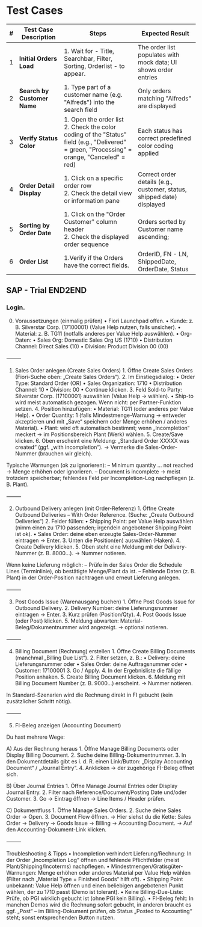 # Test Cases

| #   | Test Case Description       | Steps                                                                                                                                          | Expected Result                                                        |
| --- | --------------------------- | ---------------------------------------------------------------------------------------------------------------------------------------------- | ---------------------------------------------------------------------- |
| 1   | **Initial Orders Load**     | 1. Wait for - Title, Searchbar, Filter, Sorting, Orderlist - to appear.                                                                        | The order list populates with mock data; UI shows order entries        |
| 2   | **Search by Customer Name** | 1. Type part of a customer name (e.g. "Alfreds") into the search field                                                                         | Only orders matching "Alfreds" are displayed                           |
| 3   | **Verify Status Color**     | 1. Open the order list<br>2. Check the color coding of the "Status" field (e.g., "Delivered" = green, "Processing" = orange, "Canceled" = red) | Each status has correct predefined color coding applied                |
| 4   | **Order Detail Display**    | 1. Click on a specific order row<br>2. Check the detail view or information pane                                                               | Correct order details (e.g., customer, status, shipped date) displayed |
| 5   | **Sorting by Order Date**   | 1. Click on the "Order Customer" column header<br>2. Check the displayed order sequence                                                        | Orders sorted by Customer name ascending;                              |
| 6   | **Order List**              | 1.Verify if the Orders have the correct fields.                                                                                                | OrderID, FN - LN, ShippedDate, OrderDate, Status                       |

## SAP - Trial END2END

### Login.

0. Voraussetzungen (einmalig prüfen)
   • Fiori Launchpad offen.
   • Kunde: z. B. Silverstar Corp. (17100001) (Value Help nutzen, falls unsicher).
   • Material: z. B. TG11 (notfalls anderes per Value Help auswählen).
   • Org-Daten:
   • Sales Org: Domestic Sales Org US (1710)
   • Distribution Channel: Direct Sales (10)
   • Division: Product Division 00 (00)

⸻

1. Sales Order anlegen (Create Sales Orders) 1. Öffne Create Sales Orders (Fiori-Suche oben: „Create Sales Orders“). 2. Im Einstiegsdialog:
   • Order Type: Standard Order (OR)
   • Sales Organization: 1710
   • Distribution Channel: 10
   • Division: 00
   • Continue klicken. 3. Feld Sold-to Party: Silverstar Corp. (17100001) auswählen (Value Help → wählen).
   • Ship-to wird meist automatisch gezogen. Wenn nicht: per Partner-Funktion setzen. 4. Position hinzufügen:
   • Material: TG11 (oder anderes per Value Help).
   • Order Quantity: 1 (falls Mindestmenge-Warnung → entweder akzeptieren und mit „Save“ speichern oder Menge erhöhen / anderes Material).
   • Plant: wird oft automatisch bestimmt; wenn „Incompletion“ meckert → im Positionsbereich Plant (Werk) wählen. 5. Create/Save klicken. 6. Oben erscheint eine Meldung: „Standard Order XXXXX was created“ (ggf. „with incompletion“).
   → Vermerke die Sales-Order-Nummer (brauchen wir gleich).

Typische Warnungen (ok zu ignorieren):
– Minimum quantity … not reached → Menge erhöhen oder ignorieren.
– Document is incomplete → meist trotzdem speicherbar; fehlendes Feld per Incompletion-Log nachpflegen (z. B. Plant).

⸻

2. Outbound Delivery anlegen (mit Order-Referenz) 1. Öffne Create Outbound Deliveries – With Order Reference. (Suche: „Create Outbound Deliveries“) 2. Felder füllen:
   • Shipping Point: per Value Help auswählen (nimm einen zu 1710 passenden; irgendein angebotener Shipping Point ist ok).
   • Sales Order: deine eben erzeugte Sales-Order-Nummer eintragen → Enter. 3. Unten die Position(en) auswählen (Haken). 4. Create Delivery klicken. 5. Oben steht eine Meldung mit der Delivery-Nummer (z. B. 8000…).
   → Nummer notieren.

Wenn keine Lieferung möglich:
– Prüfe in der Sales Order die Schedule Lines (Terminlinie), ob bestätigte Menge/Plant da ist.
– Fehlende Daten (z. B. Plant) in der Order-Position nachtragen und erneut Lieferung anlegen.

⸻

3. Post Goods Issue (Warenausgang buchen) 1. Öffne Post Goods Issue for Outbound Delivery. 2. Delivery Number: deine Lieferungsnummer eintragen → Enter. 3. Kurz prüfen (Position/Qty). 4. Post Goods Issue (oder Post) klicken. 5. Meldung abwarten: Material-Beleg/Dokumentnummer wird angezeigt.
   → optional notieren.

⸻

4. Billing Document (Rechnung) erstellen 1. Öffne Create Billing Documents (manchmal „Billing Due List“). 2. Filter setzen, z. B.:
   • Delivery: deine Lieferungsnummer oder
   • Sales Order: deine Auftragsnummer oder
   • Customer: 17100001 3. Go / Apply. 4. In der Ergebnisliste die fällige Position anhaken. 5. Create Billing Document klicken. 6. Meldung mit Billing Document Number (z. B. 9000…) erscheint.
   → Nummer notieren.

In Standard-Szenarien wird die Rechnung direkt in FI gebucht (kein zusätzlicher Schritt nötig).

⸻

5. FI-Beleg anzeigen (Accounting Document)

Du hast mehrere Wege:

A) Aus der Rechnung heraus 1. Öffne Manage Billing Documents oder Display Billing Document. 2. Suche deine Billing-Dokumentnummer. 3. In den Dokumentdetails gibt es i. d. R. einen Link/Button: „Display Accounting Document“ / „Journal Entry“. 4. Anklicken → der zugehörige FI-Beleg öffnet sich.

B) Über Journal Entries 1. Öffne Manage Journal Entries oder Display Journal Entry. 2. Filter nach Reference/Document/Posting Date und/oder Customer. 3. Go → Eintrag öffnen → Line Items / Header prüfen.

C) Dokumentfluss 1. Öffne Manage Sales Orders. 2. Suche deine Sales Order → Open. 3. Document Flow öffnen.
→ Hier siehst du die Kette: Sales Order → Delivery → Goods Issue → Billing → Accounting Document.
→ Auf den Accounting-Dokument-Link klicken.

⸻

Troubleshooting & Tipps
• Incompletion verhindert Lieferung/Rechnung: In der Order „Incompletion Log“ öffnen und fehlende Pflichtfelder (meist Plant/Shipping/Incoterms) nachpflegen.
• Mindestmengen/Gratisgüter-Warnungen: Menge erhöhen oder anderes Material per Value Help wählen (Filter nach „Material Type = Finished Goods“ hilft oft).
• Shipping Point unbekannt: Value Help öffnen und einen beliebigen angebotenen Punkt wählen, der zu 1710 passt (Demo ist tolerant).
• Keine Billing-Due-Liste: Prüfe, ob PGI wirklich gebucht ist (ohne PGI kein Billing).
• FI-Beleg fehlt: In manchen Demos wird die Rechnung sofort gebucht, in anderen braucht es ggf. „Post“ – im Billing-Dokument prüfen, ob Status „Posted to Accounting“ steht; sonst entsprechenden Button nutzen.
